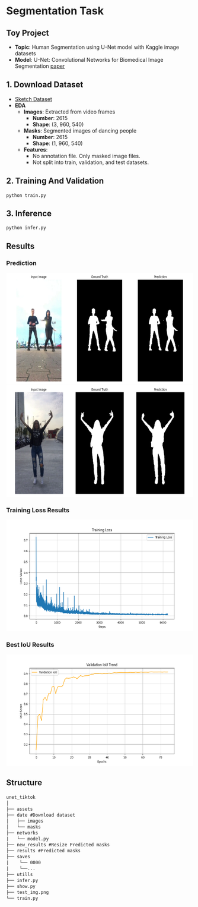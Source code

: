 # Segmentation Task

## Toy Project 
- **Topic**: Human Segmentation using U-Net model with Kaggle image datasets
- **Model**: U-Net: Convolutional Networks for Biomedical Image Segmentation [paper](https://arxiv.org/abs/1505.04597) 

## 1. Download Dataset 
- [Sketch Dataset](https://www.kaggle.com/datasets/tapakah68/segmentation-full-body-tiktok-dancing-dataset/data)
- **EDA**  
  - **Images**: Extracted from video frames  
    - **Number**: 2615  
    - **Shape**: (3, 960, 540)  
  - **Masks**: Segmented images of dancing people  
    - **Number**: 2615  
    - **Shape**: (1, 960, 540)  
  - **Features**:  
    - No annotation file. Only masked image files.  
    - Not split into train, validation, and test datasets.

## 2. Training And Validation
```
python train.py
```

## 3. Inference
```
python infer.py
```

## Results  

### Prediction
<img src=https://github.com/navi0728/Segmentation_Project/blob/main/unet_tiktok/assets/output1.png width="750" height="300"/>

<img src=https://github.com/navi0728/Segmentation_Project/blob/main/unet_tiktok/assets/output2.png width="750" height="300"/>

### Training Loss Results
<img src=https://github.com/navi0728/Segmentation_Project/blob/main/unet_tiktok/assets/training_loss_trend.png width="700" height="300"/>

### Best IoU Results
<img src=https://github.com/navi0728/Segmentation_Project/blob/main/unet_tiktok/assets/validation_iou_trend.png width="700" height="300"/>



## Structure
```
unet_tiktok
│
├── assets
├── date #Download dataset
│   ├── images 
│   └── masks
├── networks
|   └── model.py
├── new_results #Resize Predicted masks
├── results #Predicted masks
├── saves
|    └── 0000
|    └──...
├── utills
├── infer.py
├── show.py
├── test_img.png
└── train.py
```
